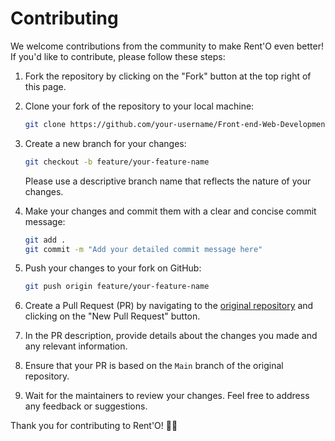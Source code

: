 # Contributing

We welcome contributions from the community to make Rent'O even better! If you'd like to contribute, please follow these steps:

1. Fork the repository by clicking on the "Fork" button at the top right of this page.
2. Clone your fork of the repository to your local machine:

    ```bash
    git clone https://github.com/your-username/Front-end-Web-Development.git
    ```

3. Create a new branch for your changes:

    ```bash
    git checkout -b feature/your-feature-name
    ```

   Please use a descriptive branch name that reflects the nature of your changes.

4. Make your changes and commit them with a clear and concise commit message:

    ```bash
    git add .
    git commit -m "Add your detailed commit message here"
    ```

5. Push your changes to your fork on GitHub:

    ```bash
    git push origin feature/your-feature-name
    ```

6. Create a Pull Request (PR) by navigating to the [original repository](https://github.com/Rent-O-Dicoding-Cycle-5/Front-end-Web-Development) and clicking on the "New Pull Request" button.

7. In the PR description, provide details about the changes you made and any relevant information.

8. Ensure that your PR is based on the `Main` branch of the original repository.

9. Wait for the maintainers to review your changes. Feel free to address any feedback or suggestions.

Thank you for contributing to Rent'O! 🚗💨
